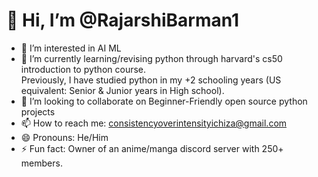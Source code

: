 # 👋 Hi, I’m @RajarshiBarman1
- 👀 I’m interested in AI ML
- 🌱 I’m currently learning/revising python through harvard's cs50 introduction to python course.<br>
         Previously, I have studied python in my +2 schooling years (US equivalent: Senior & Junior years in High school).
- 💞️ I’m looking to collaborate on Beginner-Friendly open source python projects
- 📫 How to reach me: consistencyoverintensityichiza@gmail.com 
- 😄 Pronouns: He/Him
- ⚡ Fun fact: Owner of an anime/manga discord server with 250+ members.

<!---
RajarshiBarman1/RajarshiBarman1 is a ✨ special ✨ repository because its `README.md` (this file) appears on your GitHub profile.
You can click the Preview link to take a look at your changes.
--->
